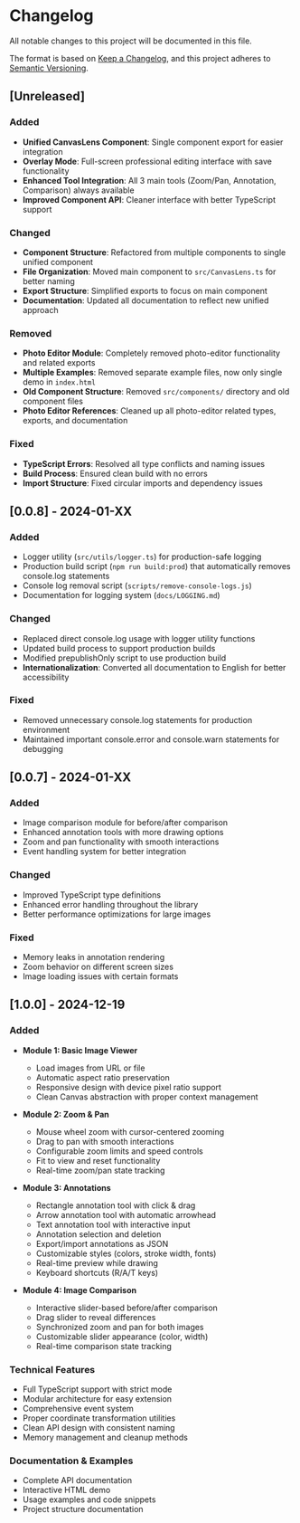 # Changelog

All notable changes to this project will be documented in this file.

The format is based on [Keep a Changelog](https://keepachangelog.com/en/1.0.0/),
and this project adheres to [Semantic Versioning](https://semver.org/spec/v2.0.0.html).

## [Unreleased]

### Added
- **Unified CanvasLens Component**: Single component export for easier integration
- **Overlay Mode**: Full-screen professional editing interface with save functionality
- **Enhanced Tool Integration**: All 3 main tools (Zoom/Pan, Annotation, Comparison) always available
- **Improved Component API**: Cleaner interface with better TypeScript support

### Changed
- **Component Structure**: Refactored from multiple components to single unified component
- **File Organization**: Moved main component to `src/CanvasLens.ts` for better naming
- **Export Structure**: Simplified exports to focus on main component
- **Documentation**: Updated all documentation to reflect new unified approach

### Removed
- **Photo Editor Module**: Completely removed photo-editor functionality and related exports
- **Multiple Examples**: Removed separate example files, now only single demo in `index.html`
- **Old Component Structure**: Removed `src/components/` directory and old component files
- **Photo Editor References**: Cleaned up all photo-editor related types, exports, and documentation

### Fixed
- **TypeScript Errors**: Resolved all type conflicts and naming issues
- **Build Process**: Ensured clean build with no errors
- **Import Structure**: Fixed circular imports and dependency issues

## [0.0.8] - 2024-01-XX

### Added
- Logger utility (`src/utils/logger.ts`) for production-safe logging
- Production build script (`npm run build:prod`) that automatically removes console.log statements
- Console log removal script (`scripts/remove-console-logs.js`)
- Documentation for logging system (`docs/LOGGING.md`)

### Changed
- Replaced direct console.log usage with logger utility functions
- Updated build process to support production builds
- Modified prepublishOnly script to use production build
- **Internationalization**: Converted all documentation to English for better accessibility

### Fixed
- Removed unnecessary console.log statements for production environment
- Maintained important console.error and console.warn statements for debugging

## [0.0.7] - 2024-01-XX

### Added
- Image comparison module for before/after comparison
- Enhanced annotation tools with more drawing options
- Zoom and pan functionality with smooth interactions
- Event handling system for better integration

### Changed
- Improved TypeScript type definitions
- Enhanced error handling throughout the library
- Better performance optimizations for large images

### Fixed
- Memory leaks in annotation rendering
- Zoom behavior on different screen sizes
- Image loading issues with certain formats

## [1.0.0] - 2024-12-19

### Added
- **Module 1: Basic Image Viewer**
  - Load images from URL or file
  - Automatic aspect ratio preservation
  - Responsive design with device pixel ratio support
  - Clean Canvas abstraction with proper context management

- **Module 2: Zoom & Pan**
  - Mouse wheel zoom with cursor-centered zooming
  - Drag to pan with smooth interactions
  - Configurable zoom limits and speed controls
  - Fit to view and reset functionality
  - Real-time zoom/pan state tracking

- **Module 3: Annotations**
  - Rectangle annotation tool with click & drag
  - Arrow annotation tool with automatic arrowhead
  - Text annotation tool with interactive input
  - Annotation selection and deletion
  - Export/import annotations as JSON
  - Customizable styles (colors, stroke width, fonts)
  - Real-time preview while drawing
  - Keyboard shortcuts (R/A/T keys)

- **Module 4: Image Comparison**
  - Interactive slider-based before/after comparison
  - Drag slider to reveal differences
  - Synchronized zoom and pan for both images
  - Customizable slider appearance (color, width)
  - Real-time comparison state tracking

### Technical Features
- Full TypeScript support with strict mode
- Modular architecture for easy extension
- Comprehensive event system
- Proper coordinate transformation utilities
- Clean API design with consistent naming
- Memory management and cleanup methods

### Documentation & Examples
- Complete API documentation
- Interactive HTML demo
- Usage examples and code snippets
- Project structure documentation
